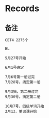 # Records





## 备注



```
CET4 2275个

EL

5月27号开始

6月1号确定

7月6号第一册过完
7月28号，搞定第一册

9月3搞，第二册过完
9月30号，搞定第二册

10月7号，四级单词开始
2月13，单词课开始


```

